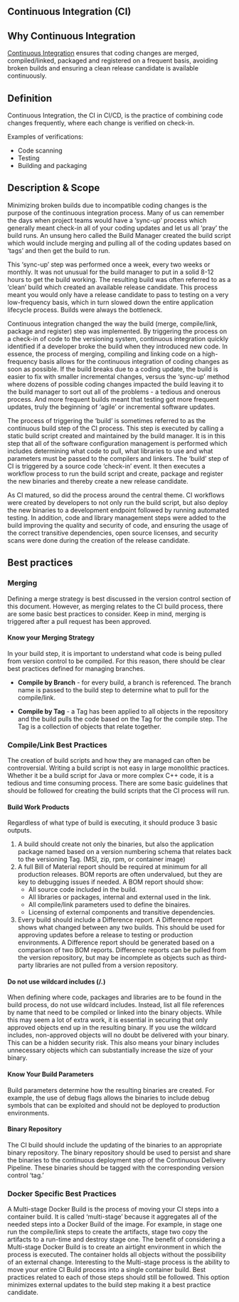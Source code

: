 ## Continuous Integration (CI)

## Why Continuous Integration
[Continuous Integration](https://github.com/cdfoundation/glossary/blob/main/definitions.md#continuous-integration) ensures that coding changes are merged, compiled/linked, packaged and registered on a frequent basis, avoiding broken builds and ensuring a clean release candidate is available continuously. 

## Definition
Continuous Integration, the CI in CI/CD, is the practice of combining code changes frequently, where each change is verified on check-in.

Examples of verifications:
* Code scanning
* Testing
* Building and packaging


## Description & Scope
Minimizing broken builds due to incompatible coding changes is the purpose of the continuous integration process. Many of us can remember the days when project teams would have a ‘sync-up’ process which generally meant check-in all of your coding updates and let us all ‘pray’ the build runs. An unsung hero called the Build Manager created the build script which would include merging and pulling all of the coding updates based on ‘tags’ and then get the build to run. 

This ‘sync-up’ step was performed once a week, every two weeks or monthly. It was not unusual for the build manager to put in a solid 8-12 hours to get the build working. The resulting build was often referred to as a ‘clean’ build which created an available release candidate. This process meant you would only have a release candidate to pass to testing on a very low-frequency basis, which in turn slowed down the entire application lifecycle process. Builds were always the bottleneck. 

Continuous integration changed the way the build (merge, compile/link, package and register) step was implemented. By triggering the process on a check-in of code to the versioning system, continuous integration quickly identified if a developer broke the build when they introduced new code. In essence, the process of merging, compiling and linking code on a high-frequency basis allows for the continuous integration of coding changes as soon as possible. If the build breaks due to a coding update, the build is easier to fix with smaller incremental changes, versus the ‘sync-up’ method where dozens of possible coding changes impacted the build leaving it to the build manager to sort out all of the problems - a tedious and onerous process. And more frequent builds meant that testing got more frequent updates, truly the beginning of ‘agile’ or incremental software updates. 

The process of triggering the ‘build’ is sometimes referred to as the continuous build step of the CI process. This step is executed by calling a static build script created and maintained by the build manager. It is in this step that all of the software configuration management is performed which includes determining what code to pull, what libraries to use and what parameters must be passed to the compilers and linkers.  The ‘build’ step of CI is triggered by a source code ‘check-in’ event.  It then executes a workflow process to run the build script and create, package and register the new binaries and thereby create a new release candidate. 

As CI matured, so did the process around the central theme. CI workflows were created by developers to not only run the build script, but also deploy the new binaries to a development endpoint followed by running automated testing. In addition, code and library management steps were added to the build improving the quality and security of code, and ensuring the usage of the correct transitive dependencies, open source licenses, and security scans were done during the creation of the release candidate.   

## Best practices

### Merging
Defining a merge strategy is best discussed in the version control section of this document. However, as merging relates to the CI build process, there are some basic best practices to consider. Keep in mind, merging is triggered after a pull request has been approved. 

#### Know your Merging Strategy
In your build step, it is important to understand what code is being pulled from version control to be compiled. For this reason, there should be clear best practices defined for managing branches. 

* **Compile by Branch** - for every build, a branch is referenced. The branch name is passed to the build step to determine what to pull for the compile/link. 

* **Compile by Tag** - a Tag has been applied to all objects in the repository and the build pulls the code based on the Tag for the compile step. The Tag is a collection of objects that relate together. 

### Compile/Link Best Practices
The creation of build scripts and how they are managed can often be controversial. Writing a build script is not easy in large monolithic practices. Whether it be a build script for Java or more complex C++ code, it is a tedious and time consuming process. There are some basic guidelines that should be followed for creating the build scripts that the CI process will run.

#### Build Work Products
Regardless of what type of build is executing, it should produce 3 basic outputs.
1. A build should create not only the binaries, but also the application package named based on a version numbering schema that relates back to the versioning Tag. (MSI, zip, rpm, or container image)
2. A full Bill of Material report should be required at minimum for all production releases. BOM reports are often undervalued, but they are key to debugging issues if needed. A BOM report should show:
    * All source code included in the build.
    * All libraries or packages, internal and external used in the link.
    * All compile/link parameters used to define the binaires.
    * Licensing of external components and transitive dependencies. 
3. Every build should include a Difference report. A Difference report shows what changed between any two builds. This should be used for approving updates before a release to testing or production environments. A Difference report should be generated based on a comparison of two BOM reports. Difference reports can be pulled from the version repository, but may be incomplete as objects such as third-party libraries are not pulled from a version repository. 

#### Do not use wildcard includes (/*.*)
When defining where code, packages and libraries are to be found in the build process, do not use wildcard includes. Instead, list all file references by name that need to be compiled or linked into the binary objects. While this may seem a lot of extra work, it is essential in securing that only approved objects end up in the resulting binary. If you use the wildcard includes, non-approved objects will no doubt be delivered with your binary. This can be a hidden security risk. This also means your binary includes unnecessary objects which can substantially increase the size of your binary. 

#### Know Your Build Parameters
Build parameters determine how the resulting binaries are created. For example, the use of debug flags allows the binaries to include debug symbols that can be exploited and should not be deployed to production environments. 

#### Binary Repository
The CI build should include the updating of the binaries to an appropriate binary repository. The binary repository should be used to persist and share the binaries to the continuous deployment step of the Continuous Delivery Pipeline. These binaries should be tagged with the corresponding version control ‘tag.’  

### Docker Specific Best Practices
A Multi-stage Docker Build is the process of moving your CI steps into a container build. It is called ‘multi-stage’ because it aggregates all of the needed steps into a Docker Build of the image. For example, in stage one run the compile/link steps to create the artifacts, stage two copy the artifacts to a run-time and destroy stage one. The benefit of considering a Multi-stage Docker Build is to create an airtight environment in which the process is executed. The container holds all objects without the possibility of an external change. Interesting to the Multi-stage process is the ability to move your entire CI Build process into a single container build. Best practices related to each of those steps should still be followed. This option minimizes external updates to the build step making it a best practice candidate. 


